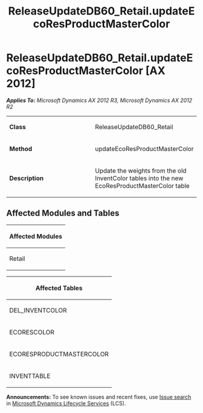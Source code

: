 ﻿---
title: ReleaseUpdateDB60_Retail.updateEcoResProductMasterColor
TOCTitle: ReleaseUpdateDB60_Retail.updateEcoResProductMasterColor
ms:assetid: eacf4ce6-2f25-04ad-d4f6-b95c49dba04b
ms:mtpsurl: https://msdn.microsoft.com/en-us/library/JJ719878(v=AX.60)
ms:contentKeyID: 49711951
ms.date: 05/18/2015
mtps_version: v=AX.60
---

# ReleaseUpdateDB60\_Retail.updateEcoResProductMasterColor [AX 2012]


_**Applies To:** Microsoft Dynamics AX 2012 R3, Microsoft Dynamics AX 2012 R2_

<table>
<colgroup>
<col style="width: 50%" />
<col style="width: 50%" />
</colgroup>
<tbody>
<tr class="odd">
<td><p><strong>Class</strong></p></td>
<td><p>ReleaseUpdateDB60_Retail</p></td>
</tr>
<tr class="even">
<td><p><strong>Method</strong></p></td>
<td><p>updateEcoResProductMasterColor</p></td>
</tr>
<tr class="odd">
<td><p><strong>Description</strong></p></td>
<td><p>Update the weights from the old InventColor tables into the new EcoResProductMasterColor table</p></td>
</tr>
</tbody>
</table>


## Affected Modules and Tables

<table>
<colgroup>
<col style="width: 100%" />
</colgroup>
<thead>
<tr class="header">
<th><p>Affected Modules</p></th>
</tr>
</thead>
<tbody>
<tr class="odd">
<td><p>Retail</p></td>
</tr>
</tbody>
</table>


<table>
<colgroup>
<col style="width: 100%" />
</colgroup>
<thead>
<tr class="header">
<th><p>Affected Tables</p></th>
</tr>
</thead>
<tbody>
<tr class="odd">
<td><p>DEL_INVENTCOLOR</p></td>
</tr>
<tr class="even">
<td><p>ECORESCOLOR</p></td>
</tr>
<tr class="odd">
<td><p>ECORESPRODUCTMASTERCOLOR</p></td>
</tr>
<tr class="even">
<td><p>INVENTTABLE</p></td>
</tr>
</tbody>
</table>

  
**Announcements:** To see known issues and recent fixes, use [Issue search](http://go.microsoft.com/fwlink/?linkid=389258) in [Microsoft Dynamics Lifecycle Services](http://go.microsoft.com/fwlink/?linkid=306505) (LCS).

